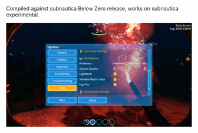 Compiled against subnautica Below Zero release, works on subnautica experimental.

![](20200815155859_1.jpg)
